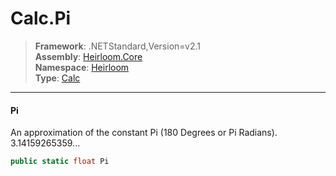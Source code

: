 # Calc.Pi

> **Framework**: .NETStandard,Version=v2.1  
> **Assembly**: [Heirloom.Core][0]  
> **Namespace**: [Heirloom][0]  
> **Type**: [Calc][1]

--------------------------------------------------------------------------------

#### Pi

An approximation of the constant Pi (180 Degrees or Pi Radians).  
 3.14159265359...

```cs
public static float Pi
```

[0]: ../Heirloom.Core.md
[1]: Heirloom.Calc.md
